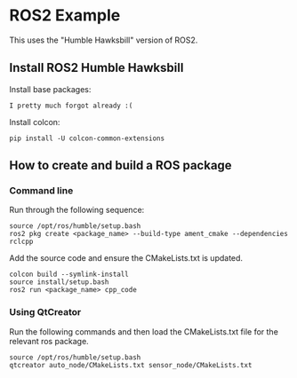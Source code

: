 # ROS2 Example
This uses the "Humble Hawksbill" version of ROS2.   

## Install ROS2 Humble Hawksbill

Install base packages:   
```
I pretty much forgot already :(
```

Install colcon:   
```
pip install -U colcon-common-extensions
```

## How to create and build a ROS package
### Command line
Run through the following sequence:   
```
source /opt/ros/humble/setup.bash
ros2 pkg create <package_name> --build-type ament_cmake --dependencies rclcpp
```
Add the source code and ensure the CMakeLists.txt is updated.   
```
colcon build --symlink-install
source install/setup.bash
ros2 run <package_name> cpp_code
```

### Using QtCreator
Run the following commands and then load the CMakeLists.txt file for the   
relevant ros package.   
```
source /opt/ros/humble/setup.bash
qtcreator auto_node/CMakeLists.txt sensor_node/CMakeLists.txt
```
